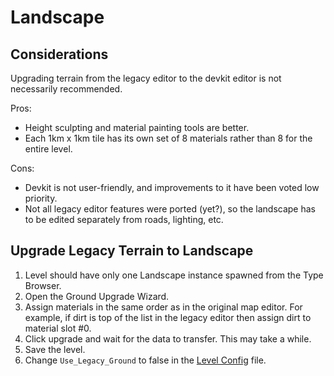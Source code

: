 # Landscape

## Considerations

Upgrading terrain from the legacy editor to the devkit editor is not necessarily recommended.

Pros:

- Height sculpting and material painting tools are better.
- Each 1km x 1km tile has its own set of 8 materials rather than 8 for the entire level.

Cons:

- Devkit is not user-friendly, and improvements to it have been voted low priority.
- Not all legacy editor features were ported (yet?), so the landscape has to be edited separately from roads, lighting, etc.

## Upgrade Legacy Terrain to Landscape

1. Level should have only one Landscape instance spawned from the Type Browser.
2. Open the Ground Upgrade Wizard.
3. Assign materials in the same order as in the original map editor. For example, if dirt is top of the list in the legacy editor then assign dirt to material slot #0.
4. Click upgrade and wait for the data to transfer. This may take a while.
5. Save the level.
6. Change `Use_Legacy_Ground` to false in the [Level Config](LevelConfig.md) file.
